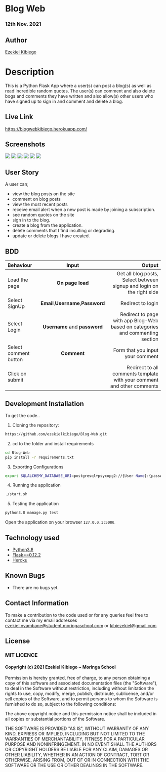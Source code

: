 # Blog Web 

### 12th Nov. 2021

## Author

[Ezekiel Kibiego](https://github.com/ezekielkibiego)

# Description
This  is a Python Flask App where a user(s) can post a blog(s) as well as read incredible random quotes. The user(s) can comment and also delete bogs and comments they have written and also allow(s) other users who have signed up to sign in and comment and delete a blog.

## Live Link

https://blogwebkibiego.herokuapp.com/

## Screenshots

<img src="app/static/images/Screenshot (1).png">
<img src="app/static/images/Screenshot (2).png">
<img src="app/static/images/Screenshot (3).png">
<img src="app/static/images/Screenshot (4).png">
<img src="app/static/images/Screenshot (5).png">
<img src="app/static/images/Screenshot (6).png">




## User Story
  A user can;
* view the blog posts on the site
* comment on blog posts
* view the most recent posts
* receive email alert when a new post is made by joining a subscription.
* see random quotes on the site
* sign in to the blog.
* create a blog from the application.
* delete comments that I find insulting or degrading.
* update or delete blogs I have created.

## BDD

| Behaviour | Input | Output |
| :---------------- | :---------------: | ------------------: |
| Load the page | **On page load** | Get all blog posts, Select between signup and login on the right side|
| Select SignUp| **Email**,**Username**,**Password** | Redirect to login|
| Select Login | **Username** and **password** | Redirect to page with app Blog-Web based on categories and commenting section|
| Select comment button | **Comment** | Form that you input your comment|
| Click on submit |  | Redirect to all comments template with your comment and other comments|





## Development Installation
To get the code..

1. Cloning the repository:
  ```bash
  https://github.com/ezekielkibiego/Blog-Web.git
  ```
2. cd to the folder and install requirements
  ```bash
  cd Blog-Web
  pip install -r requirements.txt
  ```
3. Exporting Configurations
  ```bash
  export SQLALCHEMY_DATABASE_URI=postgresql+psycopg2://{User Name}:{password}@localhost/{database name}
  ```
4. Running the application
  ```bash
  ./start.sh
  ```
5. Testing the application
  ```bash
  python3.8 manage.py test
  ```
Open the application on your browser `127.0.0.1:5000`.


## Technology used

* [Python3.8](https://www.python.org/)
* [Flask==0.12.2](http://flask.pocoo.org/)
* [Heroku](https://heroku.com)


## Known Bugs
* There are no bugs yet.

## Contact Information 

To make a contribution to the code used or for any queries feel free to contact me via my email addresses ezekiel.nyambane@student.moringaschool.com or kibiezekiel@gmail.com

## License

### MIT LICENCE

#### Copyright (c) 2021 **Ezekiel Kibiego** ~ Moringa School

Permission is hereby granted, free of charge, to any person obtaining a copy of this software and associated documentation files (the "Software"), to deal in the Software without restriction, including without limitation the rights to use, copy, modify, merge, publish, distribute, sublicense, and/or sell copies of the Software, and to permit persons to whom the Software is furnished to do so, subject to the following conditions:

The above copyright notice and this permission notice shall be included in all copies or substantial portions of the Software.

THE SOFTWARE IS PROVIDED "AS IS", WITHOUT WARRANTY OF ANY KIND, EXPRESS OR IMPLIED, INCLUDING BUT NOT LIMITED TO THE WARRANTIES OF MERCHANTABILITY, FITNESS FOR A PARTICULAR PURPOSE AND NONINFRINGEMENT. IN NO EVENT SHALL THE AUTHORS OR COPYRIGHT HOLDERS BE LIABLE FOR ANY CLAIM, DAMAGES OR OTHER LIABILITY, WHETHER IN AN ACTION OF CONTRACT, TORT OR 
OTHERWISE, ARISING FROM, OUT OF OR IN CONNECTION WITH THE SOFTWARE OR THE USE OR OTHER DEALINGS IN THE SOFTWARE.